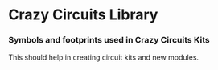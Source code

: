 # Crazy Circuits Library
### Symbols and footprints used in Crazy Circuits Kits

This should help in creating circuit kits and new modules.


